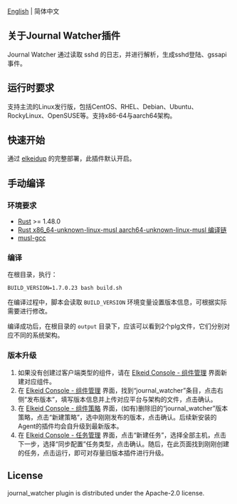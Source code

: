 [English](README.md) | 简体中文
## 关于Journal Watcher插件
Journal Watcher 通过读取 sshd 的日志，并进行解析，生成sshd登陆、gssapi事件。
## 运行时要求
支持主流的Linux发行版，包括CentOS、RHEL、Debian、Ubuntu、RockyLinux、OpenSUSE等。支持x86-64与aarch64架构。
## 快速开始
通过 [elkeidup](../../elkeidup/README-zh_CN.md) 的完整部署，此插件默认开启。
## 手动编译
### 环境要求
* [Rust](https://www.rust-lang.org) >= 1.48.0
* [Rust x86_64-unknown-linux-musl aarch64-unknown-linux-musl 编译链](https://doc.bccnsoft.com/docs/rust-1.36.0-docs-html/edition-guide/rust-2018/platform-and-target-support/musl-support-for-fully-static-binaries.html)
* [musl-gcc](https://command-not-found.com/musl-gcc)
### 编译
在根目录，执行：
```
BUILD_VERSION=1.7.0.23 bash build.sh
```
在编译过程中，脚本会读取 `BUILD_VERSION` 环境变量设置版本信息，可根据实际需要进行修改。

编译成功后，在根目录的 `output` 目录下，应该可以看到2个plg文件，它们分别对应不同的系统架构。
### 版本升级
1. 如果没有创建过客户端类型的组件，请在 [Elkeid Console - 组件管理]() 界面新建对应组件。
2. 在 [Elkeid Console - 组件管理]() 界面，找到“journal_watcher”条目，点击右侧“发布版本”，填写版本信息并上传对应平台与架构的文件，点击确认。
3. 在 [Elkeid Console - 组件策略]() 界面，(如有)删除旧的“journal_watcher”版本策略，点击“新建策略”，选中刚刚发布的版本，点击确认。后续新安装的Agent的插件均会自升级到最新版本。
4. 在 [Elkeid Console - 任务管理]() 界面，点击“新建任务”，选择全部主机，点击下一步，选择“同步配置”任务类型，点击确认。随后，在此页面找到刚刚创建的任务，点击运行，即可对存量旧版本插件进行升级。
## License
journal_watcher plugin is distributed under the Apache-2.0 license.